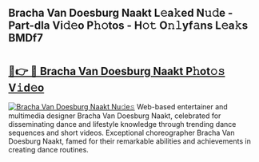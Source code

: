 ## Bracha Van Doesburg Naakt L𝚎a𝚔ed N𝚞𝚍e - Part-dIa Vi𝚍𝚎o P𝚑𝚘tos - H𝚘𝚝 O𝚗𝚕yf𝚊ns L𝚎a𝚔s BMDf7

# <h2><a href="http://kf31xue.oniu.top/?m=Bracha+Van+Doesburg+Naakt">🔗👉 🔴 Bracha Van Doesburg Naakt P𝚑ot𝚘𝚜 V𝚒d𝚎o</a></h2>

[![Bracha Van Doesburg Naakt Nu𝚍e𝚜](https://i.imgur.com/0qMVB7G.gif)](http://kf31xue.oniu.top/?m=Bracha+Van+Doesburg+Naakt)
Web-based entertainer and multimedia designer Bracha Van Doesburg Naakt, celebrated for disseminating dance and lifestyle knowledge through trending dance sequences and short videos. Exceptional choreographer Bracha Van Doesburg Naakt, famed for their remarkable abilities and achievements in creating dance routines.  
